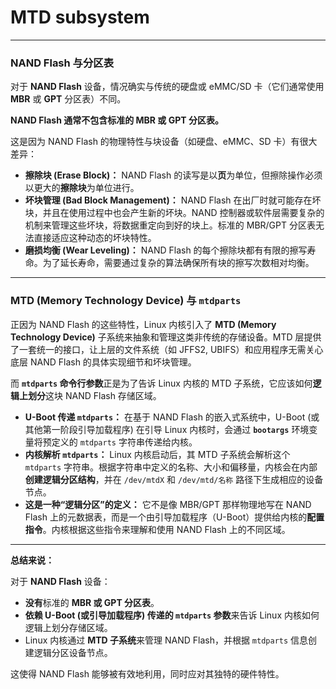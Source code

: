 # MTD subsystem


---

### NAND Flash 与分区表

对于 **NAND Flash** 设备，情况确实与传统的硬盘或 eMMC/SD 卡（它们通常使用 **MBR** 或 **GPT** 分区表）不同。

**NAND Flash 通常不包含标准的 MBR 或 GPT 分区表。**

这是因为 NAND Flash 的物理特性与块设备（如硬盘、eMMC、SD 卡）有很大差异：

* **擦除块 (Erase Block)：** NAND Flash 的读写是以**页**为单位，但擦除操作必须以更大的**擦除块**为单位进行。
* **坏块管理 (Bad Block Management)：** NAND Flash 在出厂时就可能存在坏块，并且在使用过程中也会产生新的坏块。NAND 控制器或软件层需要复杂的机制来管理这些坏块，将数据重定向到好的块上。标准的 MBR/GPT 分区表无法直接适应这种动态的坏块特性。
* **磨损均衡 (Wear Leveling)：** NAND Flash 的每个擦除块都有有限的擦写寿命。为了延长寿命，需要通过复杂的算法确保所有块的擦写次数相对均衡。

---

### MTD (Memory Technology Device) 与 `mtdparts`

正因为 NAND Flash 的这些特性，Linux 内核引入了 **MTD (Memory Technology Device)** 子系统来抽象和管理这类非传统的存储设备。MTD 层提供了一套统一的接口，让上层的文件系统（如 JFFS2, UBIFS）和应用程序无需关心底层 NAND Flash 的具体实现细节和坏块管理。

而 **`mtdparts` 命令行参数**正是为了告诉 Linux 内核的 MTD 子系统，它应该如何**逻辑上划分**这块 NAND Flash 存储区域。

* **U-Boot 传递 `mtdparts`：** 在基于 NAND Flash 的嵌入式系统中，U-Boot (或其他第一阶段引导加载程序) 在引导 Linux 内核时，会通过 **`bootargs`** 环境变量将预定义的 `mtdparts` 字符串传递给内核。
* **内核解析 `mtdparts`：** Linux 内核启动后，其 MTD 子系统会解析这个 `mtdparts` 字符串。根据字符串中定义的名称、大小和偏移量，内核会在内部**创建逻辑分区结构**，并在 `/dev/mtdX` 和 `/dev/mtd/名称` 路径下生成相应的设备节点。
* **这是一种“逻辑分区”的定义：** 它不是像 MBR/GPT 那样物理地写在 NAND Flash 上的元数据表，而是一个由引导加载程序（U-Boot）提供给内核的**配置指令**。内核根据这些指令来理解和使用 NAND Flash 上的不同区域。

---

**总结来说：**

对于 **NAND Flash** 设备：

* **没有**标准的 **MBR 或 GPT 分区表**。
* **依赖 U-Boot (或引导加载程序) 传递的 `mtdparts` 参数**来告诉 Linux 内核如何逻辑上划分存储区域。
* Linux 内核通过 **MTD 子系统**来管理 NAND Flash，并根据 `mtdparts` 信息创建逻辑分区设备节点。

这使得 NAND Flash 能够被有效地利用，同时应对其独特的硬件特性。
